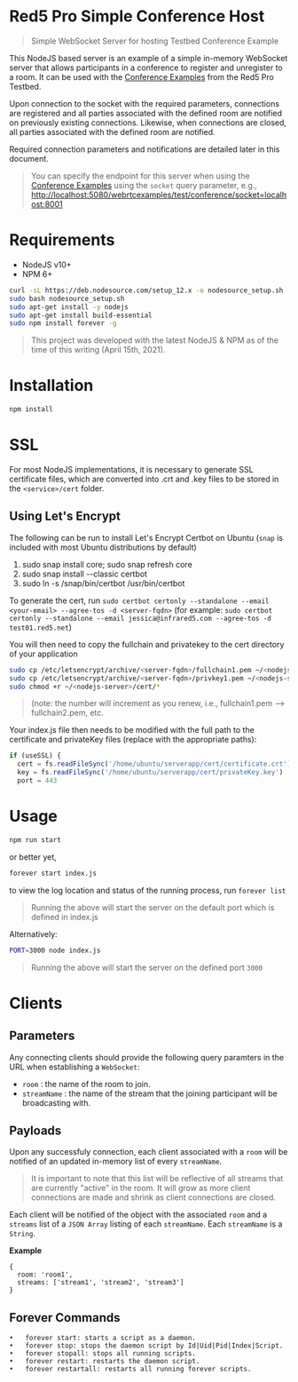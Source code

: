 # Red5 Pro Simple Conference Host

> Simple WebSocket Server for hosting Testbed Conference Example

This NodeJS based server is an example of a simple in-memory WebSocket server that allows participants in a conference to register and unregister to a room. It can be used with the [Conference Examples](https://github.com/red5pro/streaming-html5/tree/master/src/page/test/conference) from the Red5 Pro Testbed.

Upon connection to the socket with the required parameters, connections are registered and all parties associated with the defined room are notified on previously existing connections. Likewise, when connections are closed, all parties associated with the defined room are notified.

Required connection parameters and notifications are detailed later in this document.

> You can specify the endpoint for this server when using the [Conference Examples](https://github.com/red5pro/streaming-html5/tree/master/src/page/test/conference) using the `socket` query parameter, e.g., [http://localhost:5080/webrtcexamples/test/conference/socket=localhost:8001](http://localhost:5080/webrtcexamples/test/conference/?socket=localhost:8001)

# Requirements

* NodeJS v10+
* NPM 6+

```sh
curl -sL https://deb.nodesource.com/setup_12.x -o nodesource_setup.sh
sudo bash nodesource_setup.sh
sudo apt-get install -y nodejs
sudo apt-get install build-essential
sudo npm install forever -g
```

> This project was developed with the latest NodeJS & NPM as of the time of this writing (April 15th, 2021).

# Installation

```sh
npm install
```
# SSL

For most NodeJS implementations, it is necessary to generate SSL certificate files, which are converted into .crt and .key files to be stored in the `<service>/cert` folder.

## Using Let's Encrypt

The following can be run to install Let's Encrypt Certbot on Ubuntu (`snap` is included with most Ubuntu distributions by default)

1.	sudo snap install core; sudo snap refresh core
2.	sudo snap install --classic certbot
3.	sudo ln -s /snap/bin/certbot /usr/bin/certbot

To generate the cert, run `sudo certbot certonly --standalone --email <your-email> --agree-tos -d <server-fqdn>`  (for example: `sudo certbot certonly --standalone --email jessica@infrared5.com --agree-tos -d test01.red5.net`)

You will then need to copy the fullchain and privatekey to the cert directory of your application

```sh
sudo cp /etc/letsencrypt/archive/<server-fqdn>/fullchain1.pem ~/<nodejs-server>/cert/certificate.crt
sudo cp /etc/letsencrypt/archive/<server-fqdn>/privkey1.pem ~/<nodejs-server>/cert/privateKey.key
sudo chmod +r ~/<nodejs-server>/cert/*
```

>  (note: the number will increment as you renew, i.e., fullchain1.pem --> fullchain2.pem, etc.

Your index.js file then needs to be modified with the full path to the certificate and privateKey files (replace with the appropriate paths):

```js
if (useSSL) {
  cert = fs.readFileSync('/home/ubuntu/serverapp/cert/certificate.crt')
  key = fs.readFileSync('/home/ubuntu/serverapp/cert/privateKey.key')
  port = 443
```

# Usage

```sh
npm run start
```

or better yet,

```sh
forever start index.js
```

to view the log location and status of the running process, run `forever list`

> Running the above will start the server on the default port which is defined in index.js

Alternatively:

```sh
PORT=3000 node index.js
```

> Running the above will start the server on the defined port `3000`

# Clients

## Parameters

Any connecting clients should provide the following query paramters in the URL when establishing a `WebSocket`:

* `room` : the name of the room to join.
* `streamName` : the name of the stream that the joining participant will be broadcasting with.

## Payloads

Upon any successfuly connection, each client associated with a `room` will be notified of an updated in-memory list of every `streamName`.

> It is important to note that this list will be reflective of all streams that are currently "active" in the room. It will grow as more client connections are made and shrink as client connections are closed.

Each client will be notified of the object with the associated `room` and a `streams` list of a `JSON Array` listing of each `streamName`. Each `streamName` is a `String`.

**Example**

```
{
  room: 'room1',
  streams: ['stream1', 'stream2', 'stream3']
}
```

## Forever Commands

	•	forever start: starts a script as a daemon.
	•	forever stop: stops the daemon script by Id|Uid|Pid|Index|Script.
	•	forever stopall: stops all running scripts.
	•	forever restart: restarts the daemon script.
	•	forever restartall: restarts all running forever scripts.
